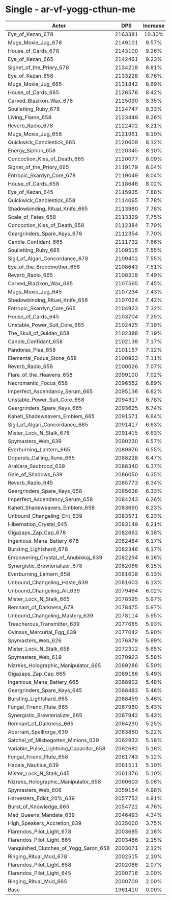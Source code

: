 # Single - ar-vf-yogg-cthun-me
| Actor | DPS | Increase |
|---|:---:|:---:|
|Eye_of_Kezan_678|2163381|10.30%|
|Mugs_Moxie_Jug_678|2149101|9.57%|
|House_of_Cards_678|2143100|9.26%|
|Eye_of_Kezan_665|2142461|9.23%|
|Signet_of_the_Priory_678|2134218|8.81%|
|Eye_of_Kezan_658|2133228|8.76%|
|Mugs_Moxie_Jug_665|2131842|8.69%|
|House_of_Cards_665|2126576|8.42%|
|Carved_Blazikon_Wax_678|2125090|8.35%|
|Soulletting_Ruby_678|2124747|8.33%|
|Living_Flame_658|2123449|8.26%|
|Reverb_Radio_678|2122402|8.21%|
|Mugs_Moxie_Jug_658|2121961|8.19%|
|Quickwick_Candlestick_665|2120609|8.12%|
|Energy_Siphon_658|2120345|8.10%|
|Concoction_Kiss_of_Death_665|2120077|8.09%|
|Signet_of_the_Priory_665|2119179|8.04%|
|Entropic_Skardyn_Core_678|2119049|8.04%|
|House_of_Cards_658|2118646|8.02%|
|Eye_of_Kezan_645|2115935|7.88%|
|Quickwick_Candlestick_658|2114065|7.78%|
|Shadowbinding_Ritual_Knife_665|2113980|7.78%|
|Scale_of_Fates_658|2113329|7.75%|
|Concoction_Kiss_of_Death_658|2112384|7.70%|
|Geargrinders_Spare_Keys_678|2112354|7.70%|
|Candle_Confidant_665|2111732|7.66%|
|Soulletting_Ruby_665|2109515|7.55%|
|Sigil_of_Algari_Concordance_678|2109402|7.55%|
|Eye_of_the_Broodmother_658|2108643|7.51%|
|Reverb_Radio_665|2108318|7.49%|
|Carved_Blazikon_Wax_665|2107565|7.45%|
|Mugs_Moxie_Jug_645|2107234|7.43%|
|Shadowbinding_Ritual_Knife_658|2107024|7.42%|
|Entropic_Skardyn_Core_665|2104923|7.32%|
|House_of_Cards_645|2103704|7.25%|
|Unstable_Power_Suit_Core_665|2102425|7.19%|
|The_Skull_of_Guldan_658|2102388|7.19%|
|Candle_Confidant_658|2102138|7.17%|
|Pandoras_Plea_658|2101157|7.12%|
|Elemental_Focus_Stone_658|2100923|7.11%|
|Reverb_Radio_658|2100026|7.07%|
|Flare_of_the_Heavens_658|2099100|7.02%|
|Necromantic_Focus_658|2096552|6.89%|
|Imperfect_Ascendancy_Serum_665|2095136|6.82%|
|Unstable_Power_Suit_Core_658|2094317|6.78%|
|Geargrinders_Spare_Keys_665|2093625|6.74%|
|Kaheti_Shadeweavers_Emblem_665|2091571|6.64%|
|Sigil_of_Algari_Concordance_665|2091417|6.63%|
|Mister_Lock_N_Stalk_678|2091415|6.63%|
|Spymasters_Web_639|2090230|6.57%|
|Everburning_Lantern_665|2089876|6.55%|
|Doperels_Calling_Rune_665|2088228|6.47%|
|AraKara_Sacbrood_639|2086340|6.37%|
|Gale_of_Shadows_639|2086050|6.35%|
|Reverb_Radio_645|2085773|6.34%|
|Geargrinders_Spare_Keys_658|2085638|6.33%|
|Imperfect_Ascendancy_Serum_658|2084243|6.26%|
|Kaheti_Shadeweavers_Emblem_658|2083690|6.23%|
|Unbound_Changeling_Crit_639|2083571|6.23%|
|Hibernation_Crystal_645|2083149|6.21%|
|Gigazaps_Zap_Cap_678|2082662|6.18%|
|Ingenious_Mana_Battery_678|2082484|6.17%|
|Bursting_Lightshard_678|2082346|6.17%|
|Empowering_Crystal_of_Anubikkaj_639|2082294|6.16%|
|Synergistic_Brewterializer_678|2082086|6.15%|
|Everburning_Lantern_658|2081618|6.13%|
|Unbound_Changeling_Haste_639|2081603|6.13%|
|Unbound_Changeling_All_639|2079464|6.02%|
|Mister_Lock_N_Stalk_665|2078595|5.97%|
|Remnant_of_Darkness_678|2078475|5.97%|
|Unbound_Changeling_Mastery_639|2078114|5.95%|
|Treacherous_Transmitter_639|2077685|5.93%|
|Ovinaxs_Mercurial_Egg_639|2077042|5.90%|
|Spymasters_Web_626|2076878|5.89%|
|Mister_Lock_N_Stalk_658|2072312|5.65%|
|Spymasters_Web_619|2070923|5.58%|
|Nizreks_Holographic_Manipulator_665|2069286|5.50%|
|Gigazaps_Zap_Cap_665|2069186|5.49%|
|Ingenious_Mana_Battery_665|2068902|5.48%|
|Geargrinders_Spare_Keys_645|2068483|5.46%|
|Bursting_Lightshard_665|2068459|5.46%|
|Fungal_Friend_Flute_665|2067980|5.43%|
|Synergistic_Brewterializer_665|2067942|5.43%|
|Remnant_of_Darkness_665|2064290|5.25%|
|Aberrant_Spellforge_639|2063860|5.22%|
|Satchel_of_Misbegotten_Minions_639|2062933|5.18%|
|Variable_Pulse_Lightning_Capacitor_658|2062682|5.16%|
|Fungal_Friend_Flute_658|2061743|5.12%|
|Hadals_Nautilus_639|2061511|5.10%|
|Mister_Lock_N_Stalk_645|2061376|5.10%|
|Nizreks_Holographic_Manipulator_658|2060603|5.06%|
|Spymasters_Web_606|2059154|4.98%|
|Harvesters_Edict_20%_639|2057752|4.91%|
|Burst_of_Knowledge_665|2054722|4.76%|
|Mad_Queens_Mandate_639|2046493|4.34%|
|High_Speakers_Accretion_639|2035000|3.75%|
|Flarendos_Pilot_Light_678|2003685|2.16%|
|Flarendos_Pilot_Light_665|2003486|2.15%|
|Vanquished_Clutches_of_Yogg_Saron_658|2003071|2.12%|
|Ringing_Ritual_Mud_678|2002515|2.10%|
|Flarendos_Pilot_Light_658|2002086|2.07%|
|Flarendos_Pilot_Light_645|2000716|2.00%|
|Ringing_Ritual_Mud_665|2000709|2.00%|
|Base|1961410|0.00%|
